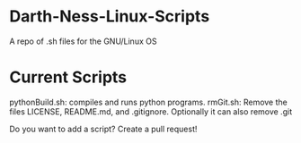 # Darth-Ness-Linux-Scripts
A repo of .sh files for the GNU/Linux OS

# Current Scripts
pythonBuild.sh: compiles and runs python programs.
rmGit.sh: Remove the files LICENSE, README.md, and .gitignore. Optionally it can also remove .git

Do you want to add a script? Create a pull request!
